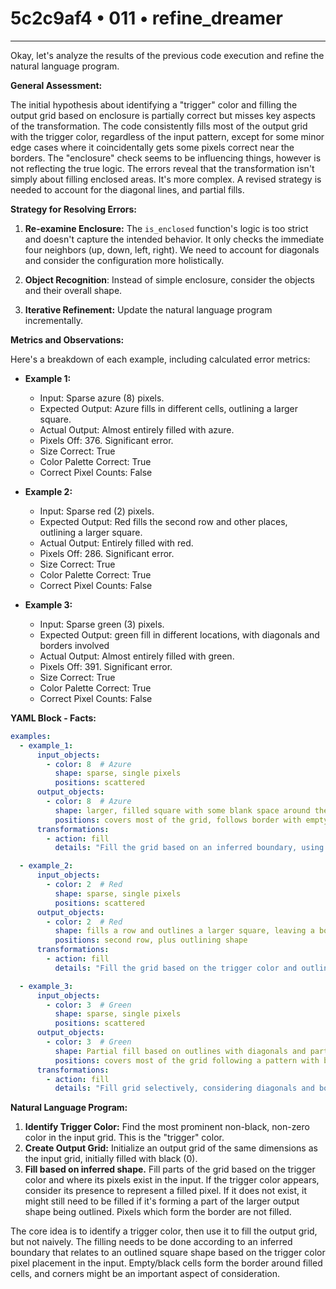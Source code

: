 # 5c2c9af4 • 011 • refine_dreamer

---
Okay, let's analyze the results of the previous code execution and refine the natural language program.

**General Assessment:**

The initial hypothesis about identifying a "trigger" color and filling the output grid based on enclosure is partially correct but misses key aspects of the transformation. The code consistently fills most of the output grid with the trigger color, regardless of the input pattern, except for some minor edge cases where it coincidentally gets some pixels correct near the borders. The "enclosure" check seems to be influencing things, however is not reflecting the true logic. The errors reveal that the transformation isn't simply about filling enclosed areas. It's more complex. A revised strategy is needed to account for the diagonal lines, and partial fills.

**Strategy for Resolving Errors:**

1.  **Re-examine Enclosure:** The `is_enclosed` function's logic is too strict and doesn't capture the intended behavior. It only checks the immediate four neighbors (up, down, left, right). We need to account for diagonals and consider the configuration more holistically.

2.  **Object Recognition**: Instead of simple enclosure, consider the objects and their overall shape.

3.  **Iterative Refinement:** Update the natural language program incrementally.

**Metrics and Observations:**

Here's a breakdown of each example, including calculated error metrics:

*   **Example 1:**
    *   Input: Sparse azure (8) pixels.
    *   Expected Output: Azure fills in different cells, outlining a larger square.
    *   Actual Output: Almost entirely filled with azure.
    *   Pixels Off: 376. Significant error.
    *   Size Correct: True
    *   Color Palette Correct: True
    *    Correct Pixel Counts: False

*   **Example 2:**
    *   Input: Sparse red (2) pixels.
    *   Expected Output: Red fills the second row and other places, outlining a larger square.
    *   Actual Output: Entirely filled with red.
    *   Pixels Off: 286. Significant error.
    *   Size Correct: True
    *   Color Palette Correct: True
    *    Correct Pixel Counts: False

*   **Example 3:**
    *   Input: Sparse green (3) pixels.
    *   Expected Output: green fill in different locations, with diagonals and borders involved
    *   Actual Output: Almost entirely filled with green.
    *   Pixels Off: 391. Significant error.
    *   Size Correct: True
    *   Color Palette Correct: True
    *    Correct Pixel Counts: False

**YAML Block - Facts:**

```yaml
examples:
  - example_1:
      input_objects:
        - color: 8  # Azure
          shape: sparse, single pixels
          positions: scattered
      output_objects:
        - color: 8  # Azure
          shape: larger, filled square with some blank space around the border
          positions: covers most of the grid, follows border with empty cells
      transformations:
        - action: fill
          details: "Fill the grid based on an inferred boundary, using the input color, leaving blank cells around the edge of the boundary"

  - example_2:
      input_objects:
        - color: 2  # Red
          shape: sparse, single pixels
          positions: scattered
      output_objects:
        - color: 2  # Red
          shape: fills a row and outlines a larger square, leaving a border
          positions: second row, plus outlining shape
      transformations:
        - action: fill
          details: "Fill the grid based on the trigger color and outlining a square, leaving a blank space around the border"

  - example_3:
      input_objects:
        - color: 3  # Green
          shape: sparse, single pixels
          positions: scattered
      output_objects:
        - color: 3  # Green
          shape: Partial fill based on outlines with diagonals and partial borders
          positions: covers most of the grid following a pattern with blanks for cells which form part of a boundary
      transformations:
        - action: fill
          details: "Fill grid selectively, considering diagonals and borders created by trigger cells"
```

**Natural Language Program:**

1.  **Identify Trigger Color:** Find the most prominent non-black, non-zero color in the input grid. This is the "trigger" color.
2.  **Create Output Grid:** Initialize an output grid of the same dimensions as the input grid, initially filled with black (0).
3.  **Fill based on inferred shape.** Fill parts of the grid based on the trigger color and where its pixels exist in the input. If the trigger color appears, consider its presence to represent a filled pixel. If it does not exist, it might still need to be filled if it's forming a part of the larger output shape being outlined. Pixels which form the border are not filled.

The core idea is to identify a trigger color, then use it to fill the output grid, but not naively.  The filling needs to be done according to an inferred boundary that relates to an outlined square shape based on the trigger color pixel placement in the input.  Empty/black cells form the border around filled cells, and corners might be an important aspect of consideration.

